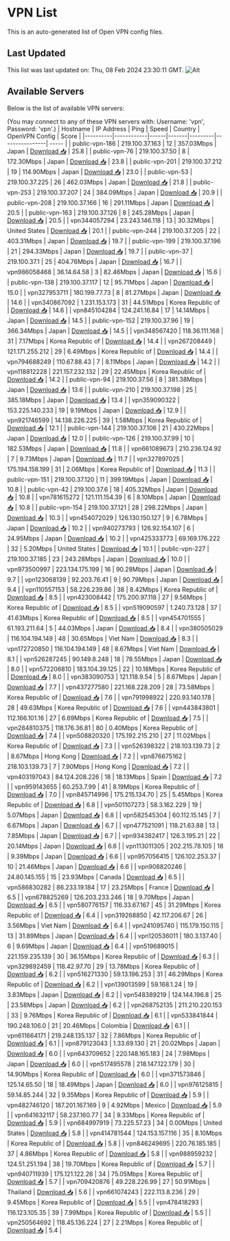 # VPN List

This is an auto-generated list of Open VPN config files.

## Last Updated

This list was last updated on: Thu, 08 Feb 2024 23:30:11 GMT.
![Alt](https://repobeats.axiom.co/api/embed/186b98318ef1479477931607c1ad7d823f12451f.svg "Repobeats analytics image")

## Available Servers

Below is the list of available VPN servers:

(You may connect to any of these VPN servers with: Username: 'vpn', Password: 'vpn'.)
| Hostname | IP Address | Ping | Speed | Country | OpenVPN Config | Score |
|----------|------------|------|-------|---------|----------------| ----- |
| public-vpn-186 | 219.100.37.163 | 12 | 357.03Mbps | Japan | [Download 📥](./configs/server_0_JP.ovpn) | 25.8 |
| public-vpn-76 | 219.100.37.50 | 8 | 172.30Mbps | Japan | [Download 📥](./configs/server_1_JP.ovpn) | 23.8 |
| public-vpn-201 | 219.100.37.212 | 19 | 114.90Mbps | Japan | [Download 📥](./configs/server_2_JP.ovpn) | 23.0 |
| public-vpn-53 | 219.100.37.225 | 26 | 462.03Mbps | Japan | [Download 📥](./configs/server_3_JP.ovpn) | 21.8 |
| public-vpn-253 | 219.100.37.207 | 24 | 384.09Mbps | Japan | [Download 📥](./configs/server_4_JP.ovpn) | 20.9 |
| public-vpn-208 | 219.100.37.166 | 16 | 291.11Mbps | Japan | [Download 📥](./configs/server_5_JP.ovpn) | 20.5 |
| public-vpn-163 | 219.100.37.126 | 8 | 245.28Mbps | Japan | [Download 📥](./configs/server_6_JP.ovpn) | 20.5 |
| vpn344057294 | 23.243.146.118 | 13 | 30.32Mbps | United States | [Download 📥](./configs/server_7_US.ovpn) | 20.1 |
| public-vpn-244 | 219.100.37.205 | 22 | 403.31Mbps | Japan | [Download 📥](./configs/server_8_JP.ovpn) | 19.7 |
| public-vpn-199 | 219.100.37.196 | 21 | 294.33Mbps | Japan | [Download 📥](./configs/server_9_JP.ovpn) | 19.7 |
| public-vpn-37 | 219.100.37.1 | 25 | 404.76Mbps | Japan | [Download 📥](./configs/server_10_JP.ovpn) | 16.7 |
| vpn986058468 | 36.14.64.58 | 3 | 82.46Mbps | Japan | [Download 📥](./configs/server_11_JP.ovpn) | 15.6 |
| public-vpn-138 | 219.100.37.117 | 12 | 95.71Mbps | Japan | [Download 📥](./configs/server_12_JP.ovpn) | 15.0 |
| vpn327953711 | 180.199.77.73 | 8 | 81.27Mbps | Japan | [Download 📥](./configs/server_13_JP.ovpn) | 14.6 |
| vpn340867092 | 1.231.153.173 | 31 | 44.51Mbps | Korea Republic of | [Download 📥](./configs/server_14_KR.ovpn) | 14.6 |
| vpn845104284 | 124.241.16.84 | 17 | 14.14Mbps | Japan | [Download 📥](./configs/server_15_JP.ovpn) | 14.5 |
| public-vpn-152 | 219.100.37.96 | 19 | 366.34Mbps | Japan | [Download 📥](./configs/server_16_JP.ovpn) | 14.5 |
| vpn348567420 | 118.36.111.168 | 31 | 7.17Mbps | Korea Republic of | [Download 📥](./configs/server_17_KR.ovpn) | 14.4 |
| vpn267208449 | 121.171.255.212 | 29 | 6.49Mbps | Korea Republic of | [Download 📥](./configs/server_18_KR.ovpn) | 14.4 |
| vpn794688249 | 110.67.88.43 | 7 | 8.11Mbps | Japan | [Download 📥](./configs/server_19_JP.ovpn) | 14.2 |
| vpn118812228 | 221.157.232.132 | 29 | 22.45Mbps | Korea Republic of | [Download 📥](./configs/server_20_KR.ovpn) | 14.2 |
| public-vpn-94 | 219.100.37.56 | 8 | 381.38Mbps | Japan | [Download 📥](./configs/server_21_JP.ovpn) | 13.6 |
| public-vpn-210 | 219.100.37.198 | 25 | 385.18Mbps | Japan | [Download 📥](./configs/server_22_JP.ovpn) | 13.4 |
| vpn359090322 | 153.225.140.233 | 19 | 9.19Mbps | Japan | [Download 📥](./configs/server_23_JP.ovpn) | 12.9 |
| vpn921746599 | 14.138.226.225 | 39 | 1.58Mbps | Korea Republic of | [Download 📥](./configs/server_24_KR.ovpn) | 12.1 |
| public-vpn-144 | 219.100.37.106 | 21 | 430.22Mbps | Japan | [Download 📥](./configs/server_25_JP.ovpn) | 12.0 |
| public-vpn-126 | 219.100.37.99 | 10 | 182.53Mbps | Japan | [Download 📥](./configs/server_26_JP.ovpn) | 11.8 |
| vpn661089673 | 210.236.124.92 | 7 | 9.73Mbps | Japan | [Download 📥](./configs/server_27_JP.ovpn) | 11.7 |
| vpn327897025 | 175.194.158.199 | 31 | 2.06Mbps | Korea Republic of | [Download 📥](./configs/server_28_KR.ovpn) | 11.3 |
| public-vpn-151 | 219.100.37.120 | 11 | 399.19Mbps | Japan | [Download 📥](./configs/server_29_JP.ovpn) | 10.8 |
| public-vpn-42 | 219.100.37.6 | 18 | 405.32Mbps | Japan | [Download 📥](./configs/server_30_JP.ovpn) | 10.8 |
| vpn781615272 | 121.111.154.39 | 6 | 8.10Mbps | Japan | [Download 📥](./configs/server_31_JP.ovpn) | 10.8 |
| public-vpn-154 | 219.100.37.121 | 28 | 298.22Mbps | Japan | [Download 📥](./configs/server_32_JP.ovpn) | 10.3 |
| vpn454072029 | 126.130.150.127 | 9 | 6.78Mbps | Japan | [Download 📥](./configs/server_33_JP.ovpn) | 10.2 |
| vpn940273793 | 126.92.154.107 | 6 | 24.95Mbps | Japan | [Download 📥](./configs/server_34_JP.ovpn) | 10.2 |
| vpn425333773 | 69.169.176.222 | 32 | 5.20Mbps | United States | [Download 📥](./configs/server_35_US.ovpn) | 10.1 |
| public-vpn-227 | 219.100.37.185 | 23 | 243.28Mbps | Japan | [Download 📥](./configs/server_36_JP.ovpn) | 10.0 |
| vpn973500997 | 223.134.175.199 | 16 | 90.28Mbps | Japan | [Download 📥](./configs/server_37_JP.ovpn) | 9.7 |
| vpn123068139 | 92.203.76.41 | 9 | 90.79Mbps | Japan | [Download 📥](./configs/server_38_JP.ovpn) | 9.4 |
| vpn110557153 | 58.226.239.86 | 38 | 8.42Mbps | Korea Republic of | [Download 📥](./configs/server_39_KR.ovpn) | 8.5 |
| vpn423008442 | 175.200.97.118 | 27 | 9.56Mbps | Korea Republic of | [Download 📥](./configs/server_40_KR.ovpn) | 8.5 |
| vpn519090597 | 1.240.73.128 | 37 | 41.63Mbps | Korea Republic of | [Download 📥](./configs/server_41_KR.ovpn) | 8.5 |
| vpn454701555 | 61.193.211.64 | 5 | 44.03Mbps | Japan | [Download 📥](./configs/server_42_JP.ovpn) | 8.4 |
| vpn380505029 | 116.104.194.149 | 48 | 30.65Mbps | Viet Nam | [Download 📥](./configs/server_43_VN.ovpn) | 8.3 |
| vpn172720850 | 116.104.194.149 | 48 | 8.67Mbps | Viet Nam | [Download 📥](./configs/server_44_VN.ovpn) | 8.1 |
| vpn526287245 | 90.149.8.248 | 18 | 78.55Mbps | Japan | [Download 📥](./configs/server_45_JP.ovpn) | 8.0 |
| vpn572206810 | 183.104.39.125 | 22 | 10.18Mbps | Korea Republic of | [Download 📥](./configs/server_46_KR.ovpn) | 8.0 |
| vpn383090753 | 121.118.9.54 | 5 | 8.67Mbps | Japan | [Download 📥](./configs/server_47_JP.ovpn) | 7.7 |
| vpn437277580 | 221.168.228.209 | 28 | 73.58Mbps | Korea Republic of | [Download 📥](./configs/server_48_KR.ovpn) | 7.6 |
| vpn791998922 | 220.93.140.178 | 28 | 49.63Mbps | Korea Republic of | [Download 📥](./configs/server_49_KR.ovpn) | 7.6 |
| vpn443843801 | 112.166.101.16 | 27 | 6.69Mbps | Korea Republic of | [Download 📥](./configs/server_50_KR.ovpn) | 7.5 |
| vpn284810375 | 118.176.36.81 | 80 | 0.40Mbps | Korea Republic of | [Download 📥](./configs/server_51_KR.ovpn) | 7.4 |
| vpn508820320 | 175.192.215.210 | 27 | 11.02Mbps | Korea Republic of | [Download 📥](./configs/server_52_KR.ovpn) | 7.3 |
| vpn526398322 | 218.103.139.73 | 2 | 8.67Mbps | Hong Kong | [Download 📥](./configs/server_53_HK.ovpn) | 7.2 |
| vpn876675162 | 218.103.139.73 | 7 | 7.90Mbps | Hong Kong | [Download 📥](./configs/server_54_HK.ovpn) | 7.2 |
| vpn403197043 | 84.124.208.226 | 18 | 18.13Mbps | Spain | [Download 📥](./configs/server_55_ES.ovpn) | 7.2 |
| vpn959143655 | 60.253.7.99 | 41 | 8.19Mbps | Korea Republic of | [Download 📥](./configs/server_56_KR.ovpn) | 7.0 |
| vpn845714996 | 175.215.134.70 | 25 | 5.45Mbps | Korea Republic of | [Download 📥](./configs/server_57_KR.ovpn) | 6.8 |
| vpn501107273 | 58.3.162.229 | 19 | 5.07Mbps | Japan | [Download 📥](./configs/server_58_JP.ovpn) | 6.8 |
| vpn582545304 | 60.112.15.145 | 7 | 6.67Mbps | Japan | [Download 📥](./configs/server_59_JP.ovpn) | 6.7 |
| vpn477521091 | 118.21.63.88 | 13 | 7.85Mbps | Japan | [Download 📥](./configs/server_60_JP.ovpn) | 6.7 |
| vpn934382417 | 126.3.195.21 | 22 | 20.14Mbps | Japan | [Download 📥](./configs/server_61_JP.ovpn) | 6.6 |
| vpn113011305 | 202.215.78.105 | 18 | 9.39Mbps | Japan | [Download 📥](./configs/server_62_JP.ovpn) | 6.6 |
| vpn957056415 | 126.102.253.37 | 10 | 21.46Mbps | Japan | [Download 📥](./configs/server_63_JP.ovpn) | 6.6 |
| vpn908820246 | 24.80.145.155 | 15 | 23.93Mbps | Canada | [Download 📥](./configs/server_64_CA.ovpn) | 6.5 |
| vpn586830282 | 86.233.19.184 | 17 | 23.25Mbps | France | [Download 📥](./configs/server_65_FR.ovpn) | 6.5 |
| vpn678825269 | 126.203.233.246 | 18 | 9.70Mbps | Japan | [Download 📥](./configs/server_66_JP.ovpn) | 6.5 |
| vpn580776157 | 116.33.67.167 | 45 | 31.29Mbps | Korea Republic of | [Download 📥](./configs/server_67_KR.ovpn) | 6.4 |
| vpn319268850 | 42.117.206.67 | 26 | 3.56Mbps | Viet Nam | [Download 📥](./configs/server_68_VN.ovpn) | 6.4 |
| vpn241095740 | 115.179.150.115 | 13 | 31.89Mbps | Japan | [Download 📥](./configs/server_69_JP.ovpn) | 6.4 |
| vpn120536011 | 180.3.137.40 | 6 | 9.69Mbps | Japan | [Download 📥](./configs/server_70_JP.ovpn) | 6.4 |
| vpn519689015 | 221.159.235.139 | 30 | 36.15Mbps | Korea Republic of | [Download 📥](./configs/server_71_KR.ovpn) | 6.3 |
| vpn329892459 | 118.42.97.70 | 29 | 13.78Mbps | Korea Republic of | [Download 📥](./configs/server_72_KR.ovpn) | 6.2 |
| vpn516271330 | 59.13.196.253 | 31 | 46.29Mbps | Korea Republic of | [Download 📥](./configs/server_73_KR.ovpn) | 6.2 |
| vpn139013599 | 59.168.1.24 | 19 | 3.83Mbps | Japan | [Download 📥](./configs/server_74_JP.ovpn) | 6.2 |
| vpn548389219 | 124.144.196.8 | 25 | 23.58Mbps | Japan | [Download 📥](./configs/server_75_JP.ovpn) | 6.2 |
| vpn268752135 | 211.210.220.153 | 33 | 9.76Mbps | Korea Republic of | [Download 📥](./configs/server_76_KR.ovpn) | 6.1 |
| vpn533841844 | 190.248.106.0 | 21 | 20.46Mbps | Colombia | [Download 📥](./configs/server_77_CO.ovpn) | 6.1 |
| vpn611664171 | 219.248.135.137 | 32 | 7.86Mbps | Korea Republic of | [Download 📥](./configs/server_78_KR.ovpn) | 6.1 |
| vpn879123043 | 1.33.69.130 | 21 | 20.02Mbps | Japan | [Download 📥](./configs/server_79_JP.ovpn) | 6.0 |
| vpn643709652 | 220.148.165.183 | 24 | 7.98Mbps | Japan | [Download 📥](./configs/server_80_JP.ovpn) | 6.0 |
| vpn517495578 | 218.147.122.179 | 30 | 14.90Mbps | Korea Republic of | [Download 📥](./configs/server_81_KR.ovpn) | 6.0 |
| vpn371573846 | 125.14.65.50 | 18 | 18.49Mbps | Japan | [Download 📥](./configs/server_82_JP.ovpn) | 6.0 |
| vpn976125815 | 59.14.85.244 | 32 | 9.35Mbps | Korea Republic of | [Download 📥](./configs/server_83_KR.ovpn) | 5.9 |
| vpn482746120 | 187.201.167.169 | 9 | 4.92Mbps | Mexico | [Download 📥](./configs/server_84_MX.ovpn) | 5.9 |
| vpn641632117 | 58.237.160.77 | 34 | 9.33Mbps | Korea Republic of | [Download 📥](./configs/server_85_KR.ovpn) | 5.9 |
| vpn684997919 | 73.225.57.23 | 34 | 0.00Mbps | United States | [Download 📥](./configs/server_86_US.ovpn) | 5.8 |
| vpn414781544 | 124.153.157.116 | 35 | 8.10Mbps | Korea Republic of | [Download 📥](./configs/server_87_KR.ovpn) | 5.8 |
| vpn846249695 | 220.76.185.185 | 37 | 4.86Mbps | Korea Republic of | [Download 📥](./configs/server_88_KR.ovpn) | 5.8 |
| vpn988959232 | 124.51.251.194 | 38 | 19.70Mbps | Korea Republic of | [Download 📥](./configs/server_89_KR.ovpn) | 5.7 |
| vpn940711939 | 175.121.122.26 | 34 | 75.05Mbps | Korea Republic of | [Download 📥](./configs/server_90_KR.ovpn) | 5.7 |
| vpn709420876 | 49.228.226.99 | 27 | 50.91Mbps | Thailand | [Download 📥](./configs/server_91_TH.ovpn) | 5.6 |
| vpn661074243 | 222.113.8.236 | 29 | 9.45Mbps | Korea Republic of | [Download 📥](./configs/server_92_KR.ovpn) | 5.5 |
| vpn478418293 | 116.123.105.35 | 39 | 7.99Mbps | Korea Republic of | [Download 📥](./configs/server_93_KR.ovpn) | 5.5 |
| vpn250564692 | 118.45.136.224 | 27 | 2.21Mbps | Korea Republic of | [Download 📥](./configs/server_94_KR.ovpn) | 5.4 |
